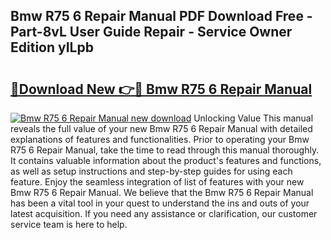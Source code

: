 ## Bmw R75 6 Repair Manual PDF Download Free - Part-8vL User Guide Repair - Service Owner Edition yILpb

# <h2><a href="http://bc40909.oget.top/?id=Bmw+R75+6+Repair+Manual">🔗Download New 👉🔴 Bmw R75 6 Repair Manual</a></h2>

[![Bmw R75 6 Repair Manual new download](https://i.imgur.com/5g1atiW.png)](http://bc40909.oget.top/?id=Bmw+R75+6+Repair+Manual)
Unlocking Value This manual reveals the full value of your new Bmw R75 6 Repair Manual with detailed explanations of features and functionalities. Prior to operating your Bmw R75 6 Repair Manual, take the time to read through this manual thoroughly. It contains valuable information about the product's features and functions, as well as setup instructions and step-by-step guides for using each feature. Enjoy the seamless integration of list of features with your new Bmw R75 6 Repair Manual. We believe that the Bmw R75 6 Repair Manual has been a vital tool in your quest to understand the ins and outs of your latest acquisition. If you need any assistance or clarification, our customer service team is here to help.
